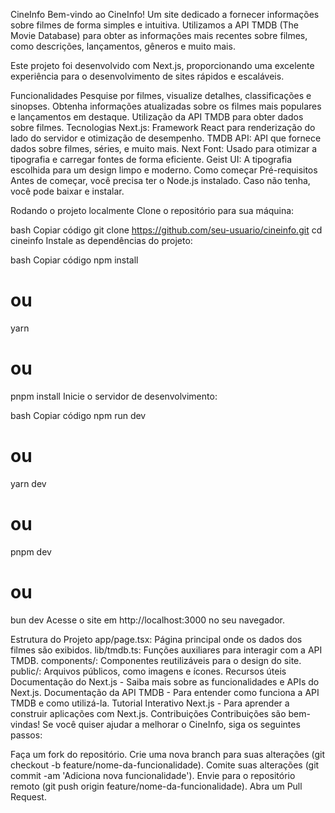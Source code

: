 CineInfo
Bem-vindo ao CineInfo! Um site dedicado a fornecer informações sobre filmes de forma simples e intuitiva. Utilizamos a API TMDB (The Movie Database) para obter as informações mais recentes sobre filmes, como descrições, lançamentos, gêneros e muito mais.

Este projeto foi desenvolvido com Next.js, proporcionando uma excelente experiência para o desenvolvimento de sites rápidos e escaláveis.

Funcionalidades
Pesquise por filmes, visualize detalhes, classificações e sinopses.
Obtenha informações atualizadas sobre os filmes mais populares e lançamentos em destaque.
Utilização da API TMDB para obter dados sobre filmes.
Tecnologias
Next.js: Framework React para renderização do lado do servidor e otimização de desempenho.
TMDB API: API que fornece dados sobre filmes, séries, e muito mais.
Next Font: Usado para otimizar a tipografia e carregar fontes de forma eficiente.
Geist UI: A tipografia escolhida para um design limpo e moderno.
Como começar
Pré-requisitos
Antes de começar, você precisa ter o Node.js instalado. Caso não tenha, você pode baixar e instalar.

Rodando o projeto localmente
Clone o repositório para sua máquina:

bash
Copiar código
git clone https://github.com/seu-usuario/cineinfo.git
cd cineinfo
Instale as dependências do projeto:

bash
Copiar código
npm install
# ou
yarn
# ou
pnpm install
Inicie o servidor de desenvolvimento:

bash
Copiar código
npm run dev
# ou
yarn dev
# ou
pnpm dev
# ou
bun dev
Acesse o site em http://localhost:3000 no seu navegador.

Estrutura do Projeto
app/page.tsx: Página principal onde os dados dos filmes são exibidos.
lib/tmdb.ts: Funções auxiliares para interagir com a API TMDB.
components/: Componentes reutilizáveis para o design do site.
public/: Arquivos públicos, como imagens e ícones.
Recursos úteis
Documentação do Next.js - Saiba mais sobre as funcionalidades e APIs do Next.js.
Documentação da API TMDB - Para entender como funciona a API TMDB e como utilizá-la.
Tutorial Interativo Next.js - Para aprender a construir aplicações com Next.js.
Contribuições
Contribuições são bem-vindas! Se você quiser ajudar a melhorar o CineInfo, siga os seguintes passos:

Faça um fork do repositório.
Crie uma nova branch para suas alterações (git checkout -b feature/nome-da-funcionalidade).
Comite suas alterações (git commit -am 'Adiciona nova funcionalidade').
Envie para o repositório remoto (git push origin feature/nome-da-funcionalidade).
Abra um Pull Request.
